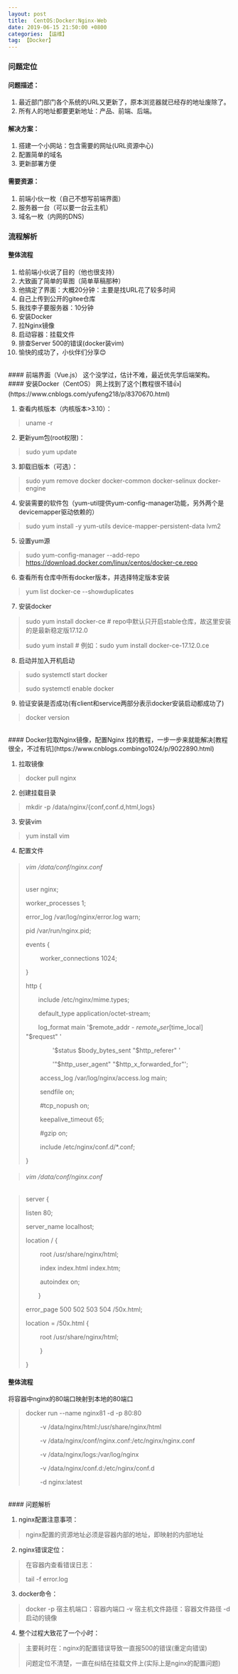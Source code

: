 ```yaml
---
layout: post
title:  CentOS:Docker:Nginx-Web
date: 2019-06-15 21:50:00 +0800
categories: 【运维】
tag: 【Docker】
---
```


### 问题定位

#### 问题描述：
1. 最近部门部门各个系统的URL又更新了，原本浏览器就已经存的地址废除了。
2. 所有人的地址都要更新地址：产品、前端、后端。

#### 解决方案：
1. 搭建一个小网站：包含需要的网址(URL资源中心)
2. 配置简单的域名
3. 更新部署方便

#### 需要资源：
1. 前端小伙一枚（自己不想写前端界面）
2. 服务器一台（可以要一台云主机）
3. 域名一枚（内网的DNS）

### 流程解析

#### 整体流程
1. 给前端小伙说了目的（他也很支持）
2. 大致画了简单的草图（简单草稿那种）
3. 他搞定了界面：大概20分钟：主要是找URL花了较多时间
4. 自己上传到公开的gitee仓库
5. 我找李子要服务器：10分钟
6. 安装Docker
7. 拉Nginx镜像
8. 启动容器：挂载文件
9. 排查Server 500的错误(docker装vim)
10. 愉快的成功了，小伙伴们分享😊

<br/> 
#### 前端界面（Vue.js）
这个没学过，估计不难，最近优先学后端架构。

<br/> 
#### 安装Docker（CentOS）
网上找到了这个[教程很不错👍](https://www.cnblogs.com/yufeng218/p/8370670.html)

1. 查看内核版本（内核版本>3.10）：
> uname -r 

2. 更新yum包(root权限)：
> sudo yum update

3. 卸载旧版本（可选）：
> sudo yum remove docker  docker-common docker-selinux docker-engine

4. 安装需要的软件包（yum-util提供yum-config-manager功能，另外两个是devicemapper驱动依赖的）
> sudo yum install -y yum-utils device-mapper-persistent-data lvm2

5. 设置yum源
> sudo yum-config-manager -&zwnj;-add-repo https://download.docker.com/linux/centos/docker-ce.repo

6. 查看所有仓库中所有docker版本，并选择特定版本安装
> yum list docker-ce -&zwnj;-showduplicates 

7. 安装docker
> sudo yum install docker-ce  # repo中默认只开启stable仓库，故这里安装的是最新稳定版17.12.0
>
> sudo yum install <FQPN>  # 例如：sudo yum install docker-ce-17.12.0.ce

8. 启动并加入开机启动
> sudo systemctl start docker
>
> sudo systemctl enable docker

9. 验证安装是否成功(有client和service两部分表示docker安装启动都成功了)
> docker version

<br/> 
#### Docker拉取Nginx镜像，配置Nginx
找的教程，一步一步来就能解决[教程很全，不过有坑](https://www.cnblogs.combingo1024/p/9022890.html)

1. 拉取镜像
> docker pull nginx

2. 创建挂载目录
> mkdir -p /data/nginx/{conf,conf.d,html,logs}

3. 安装vim
> yum install vim

4. 配置文件

> ###### vim /data/conf/nginx.conf
>
> user  nginx;
>
> worker_processes  1;
>
> error_log  /var/log/nginx/error.log warn;
>
> pid        /var/run/nginx.pid;
>
> events {
>
> &emsp;&emsp; worker_connections  1024;
>
>}
>
>http {
>
> &emsp;&emsp;include       /etc/nginx/mime.types;
>
> &emsp;&emsp;default_type  application/octet-stream;
>
> &emsp;&emsp;log_format  main  '$remote_addr - $remote_user [$time_local] "$request" '
>
> &emsp;&emsp;&emsp;&emsp; '$status $body_bytes_sent "$http_referer" '
>
> &emsp;&emsp;&emsp;&emsp;  '"$http_user_agent" "$http_x_forwarded_for"';
>
> &emsp;&emsp; access_log  /var/log/nginx/access.log  main;
>
> &emsp;&emsp; sendfile        on;
>
> &emsp;&emsp; #tcp_nopush     on;
>
> &emsp;&emsp; keepalive_timeout  65;
>
> &emsp;&emsp; #gzip  on;
>
> &emsp;&emsp; include /etc/nginx/conf.d/*.conf;
>
> }

> ###### vim /data/conf/nginx.conf

> server {  
>
> listen       80;  
>
> server_name  localhost;  
>
> location / {  
> 
> &emsp;&emsp; root   /usr/share/nginx/html;  
>
> &emsp;&emsp; index  index.html index.htm;  
>
> &emsp;&emsp; autoindex  on;  
>
> &emsp;&emsp;}  
>
> error_page   500 502 503 504  /50x.html;  
> 
> location = /50x.html { 
>
> &emsp;&emsp; root /usr/share/nginx/html; 
>
> &emsp;&emsp; }
> 
> }

#### 整体流程
将容器中nginx的80端口映射到本地的80端口

> docker run --name nginx81 -d -p 80:80 
> 
> &emsp;&emsp; -v /data/nginx/html:/usr/share/nginx/html 
>
> &emsp;&emsp; -v /data/nginx/conf/nginx.conf:/etc/nginx/nginx.conf  
>
> &emsp;&emsp; -v /data/nginx/logs:/var/log/nginx 
> 
> &emsp;&emsp; -v /data/nginx/conf.d:/etc/nginx/conf.d 
> 
> &emsp;&emsp; -d nginx:latest
> 

<br/> 
#### 问题解析 

1. nginx配置注意事项：
> nginx配置的资源地址必须是容器内部的地址，即映射的内部地址

2. nginx错误定位：
> 在容器内查看错误日志：
> 
> tail -f  error.log

3. docker命令：
> docker -p 宿主机端口：容器内端口 -v 宿主机文件路径：容器文件路径 -d 启动的镜像

4. 整个过程大致花了一个小时：
> 主要耗时在：nginx的配置错误导致一直报500的错误(重定向错误)
> 
> 问题定位不清楚，一直在纠结在挂载文件上(实际上是nginx的配置问题)































